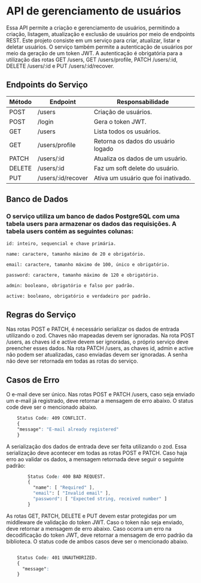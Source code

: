 #  API de gerenciamento de usuários

Essa API permite a criação e gerenciamento de usuários, permitindo a criação, listagem, atualização e exclusão de usuários por meio de endpoints REST.
Este projeto consiste em um serviço para criar, atualizar, listar e deletar usuários. O serviço também permite a autenticação de usuários por meio da geração de um token JWT. A autenticação é obrigatória para a utilização das rotas GET /users, GET /users/profile, PATCH /users/:id, DELETE /users/:id e PUT /users/:id/recover.

## Endpoints do Serviço

| Método | Endpoint | Responsabilidade |
| --- | --- |---|
| POST |  /users | Criação de usuários. |
| POST |  /login |  Gera o token JWT. |
| GET |  /users  |  Lista todos os usuários. |
| GET |  /users/profile  |  Retorna os dados do usuário logado  |
| PATCH  | /users/:id  | Atualiza os dados de um usuário. |
| DELETE | /users/:id  | Faz um soft delete do usuário. |
| PUT | /users/:id/recover  | Ativa um usuário que foi inativado. |

## Banco de Dados

### O serviço utiliza um banco de dados PostgreSQL com uma tabela users para armazenar os dados das requisições. A tabela users contém as seguintes colunas:

    id: inteiro, sequencial e chave primária.

    name: caractere, tamanho máximo de 20 e obrigatório.

    email: caractere, tamanho máximo de 100, único e obrigatório.

    password: caractere, tamanho máximo de 120 e obrigatório.

    admin: booleano, obrigatório e falso por padrão.

    active: booleano, obrigatório e verdadeiro por padrão.

## Regras do Serviço

Nas rotas POST e PATCH, é necessário serializar os dados de entrada utilizando o zod. Chaves não mapeadas devem ser ignoradas.
Na rota POST /users, as chaves id e active devem ser ignoradas, o próprio serviço deve preencher esses dados.
Na rota PATCH /users, as chaves id, admin e active não podem ser atualizadas, caso enviadas devem ser ignoradas.
A senha não deve ser retornada em todas as rotas do serviço.

## Casos de Erro

O e-mail deve ser único. Nas rotas POST e PATCH /users, caso seja enviado um e-mail já registrado, deve retornar a mensagem de erro abaixo. O status code deve ser o mencionado abaixo.

```css
    Status Code: 409 CONFLICT.
    {
    "message": "E-mail already registered"
    }
```
A serialização dos dados de entrada deve ser feita utilizando o zod. Essa serialização deve acontecer em todas as rotas POST e PATCH. Caso haja erro ao validar os dados, a mensagem retornada deve seguir o seguinte padrão:

```css
        Status Code: 400 BAD REQUEST.
        {
          "name": [ "Required" ],
          "email": [ "Invalid email" ],
          "password": [ "Expected string, received number" ]
        }
```

As rotas GET, PATCH, DELETE e PUT devem estar protegidas por um middleware de validação do token JWT. Caso o token não seja enviado, deve retornar a mensagem de erro abaixo. Caso ocorra um erro na decodificação do token JWT, deve retornar a mensagem de erro padrão da biblioteca. O status code de ambos casos deve ser o mencionado abaixo.

```css

    Status Code: 401 UNAUTHORIZED.
    {
      "message":
    }
```

